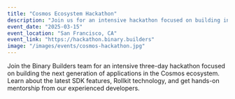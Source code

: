 ```yaml
---
title: "Cosmos Ecosystem Hackathon"
description: "Join us for an intensive hackathon focused on building innovative applications in the Cosmos ecosystem using the latest SDK features and Rollkit technology."
event_date: "2025-03-15"
event_location: "San Francisco, CA"
event_link: "https://hackathon.binary.builders"
image: "/images/events/cosmos-hackathon.jpg"
---
```


Join the Binary Builders team for an intensive three-day hackathon focused on building the next generation of applications in the Cosmos ecosystem. Learn about the latest SDK features, Rollkit technology, and get hands-on mentorship from our experienced developers. 